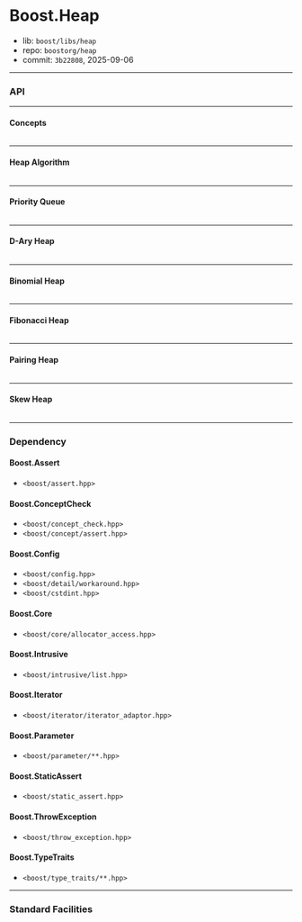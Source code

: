 # Boost.Heap

* lib: `boost/libs/heap`
* repo: `boostorg/heap`
* commit: `3b22808`, 2025-09-06

------
### API

------
#### Concepts

```c++
```

------
#### Heap Algorithm

```c++
```

------
#### Priority Queue

```c++
```

-----
#### D-Ary Heap

```c++
```

------
#### Binomial Heap

```c++
```

------
#### Fibonacci Heap

```c++
```

------
#### Pairing Heap

```c++
```

------
#### Skew Heap

```c++
```

------
### Dependency

#### Boost.Assert

* `<boost/assert.hpp>`

#### Boost.ConceptCheck

* `<boost/concept_check.hpp>`
* `<boost/concept/assert.hpp>`

#### Boost.Config

* `<boost/config.hpp>`
* `<boost/detail/workaround.hpp>`
* `<boost/cstdint.hpp>`

#### Boost.Core

* `<boost/core/allocator_access.hpp>`

#### Boost.Intrusive

* `<boost/intrusive/list.hpp>`

#### Boost.Iterator

* `<boost/iterator/iterator_adaptor.hpp>`

#### Boost.Parameter

* `<boost/parameter/**.hpp>`

#### Boost.StaticAssert

* `<boost/static_assert.hpp>`

#### Boost.ThrowException

* `<boost/throw_exception.hpp>`

#### Boost.TypeTraits

* `<boost/type_traits/**.hpp>`

------
### Standard Facilities
